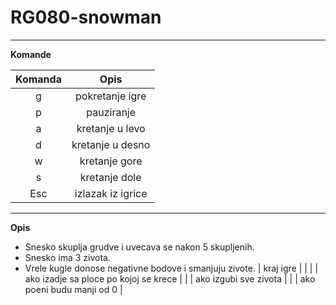 # RG080-snowman

***

**Komande**

| Komanda       |   Opis             |
|   :---:       |   :---:            |
|   g           |  pokretanje igre   |
|   p           |  pauziranje        |
|   a           |  kretanje u levo   |
|   d           |  kretanje u desno  |
|   w           |  kretanje gore     |
|   s           |  kretanje dole     |
|   Esc         |  izlazak iz igrice |

***

**Opis**
* Snesko skuplja grudve i uvecava se nakon 5 skupljenih.
* Snesko ima 3 zivota.
* Vrele kugle donose negativne bodove i smanjuju zivote.
|   kraj igre   |                                       |
|               | ako izadje sa ploce po kojoj se krece |
|               | ako izgubi sve zivota                 |
|               | ako poeni budu manji od 0             |
